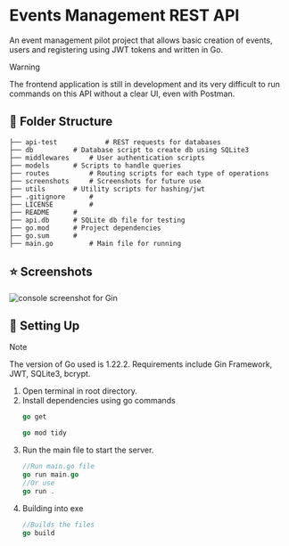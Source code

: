 #  Events Management REST API
 An event management pilot project that allows basic creation of events, users and registering using JWT tokens and written in Go.

 > [!WARNING]
> The frontend application is still in development and its very difficult to run commands on this API without a clear UI, even with Postman. 

## 📁 Folder Structure

```
├── api-test            # REST requests for databases
├── db			# Database script to create db using SQLite3
├── middlewares		# User authentication scripts
├── models		# Scripts to handle queries
├── routes   		# Routing scripts for each type of operations
├── screenshots		# Screenshots for future use
├── utils		# Utility scripts for hashing/jwt
├── .gitignore		# 
├── LICENSE 		#
├── README 		# 
├── api.db 		# SQLite db file for testing
├── go.mod		# Project dependencies
├── go.sum 		# 
├── main.go 		# Main file for running 

```
## ⭐ Screenshots
![console screenshot for Gin](https://github.com/isaacchunn/go-rest-api/blob/main/screenshots/console.png)

## 📌 Setting Up

> [!NOTE]
The version of Go used is 1.22.2. Requirements include Gin Framework, JWT, SQLite3, bcrypt.

1. Open terminal in root directory.
2. Install dependencies using go commands
	```go
	go get
	```
	```go
	go mod tidy
	```
3. Run the main file to start the server.
	```go
	//Run main.go file 
	go run main.go
	//Or use 
	go run .
	```
4. Building into exe
	```go
	//Builds the files
	go build
	```
